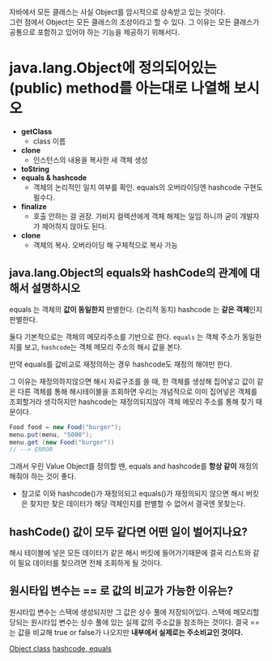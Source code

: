 자바에서 모든 클래스는 사실 Object를 암시적으로 상속받고 있는 것이다.  
그런 점에서 Object는 모든 클래스의 조상이라고 할 수 있다. 그 이유는 모든 클래스가 공통으로 포함하고 있어야 하는 기능을 제공하기 위해서다.  

# java.lang.Object에 정의되어있는 (public) method를 아는대로 나열해 보시오
 
 - **getClass**
     - class 이름
 - **clone**
     - 인스턴스의 내용을 복사한 새 객체 생성
 - **toString**
 - **equals & hashcode**
     - 객체의 논리적인 일치 여부를 확인. equals의 오버라이딩엔 hashcode 구현도 필수다.
 - **finalize**
    - 호출 안하는 걸 권장. 가비지 컬렉션에게 객체 해제는 일임 하니까 굳이 개발자가 제어하지 않아도 된다.
 - **clone**
    - 객체의 복사. 오버라이딩 해 구체적으로 복사 가능

## java.lang.Object의 equals와 hashCode의 관계에 대해서 설명하시오

equals 는 객체의 **값이 동일한지** 판별한다. (논리적 동치)
hashcode 는 **같은 객체**인지 판별한다.

둘다 기본적으로는 객체의 메모리주소를 기반으로 한다. `equals` 는 객체 주소가 동일한지를 보고, `hashcode`는 객체 메모리 주소의 해시 값을 본다.

만약 equals를 값비교로 재정의하는 경우 hashcode도 재정의 해야만 한다.

그 이유는 재정의하지않으면 해시 자료구조를 쓸 때, 한 객체를 생성해 집어넣고 값이 같은 다른 객체를 통해 해시테이블을 조회하면 우리는 개념적으로
이미 집어넣은 객체를 조회할거라 생각하지만 hashcode는 재정의되지않아 객체 메모리 주소를 통해 찾기 때문이다.

```java
Food food = new Food("burger");
menu.put(menu, "5000");
menu.get (new Food("burger")) 
// --> ERROR
```
그래서 우린 Value Object를 정의할 땐, equals and hashcode를 **항상 같이** 재정의 해줘야 하는 것이 좋다.

* 참고로 이와 hashcode()가 재정의되고 equals()가 재정의되지 않으면 해시 버킷은 찾지만 찾은 데이터가 해당 객체인지를 판별할 수 없어서 결국엔 못찾는다.

## hashCode() 값이 모두 같다면 어떤 일이 벌어지나요?

해시 테이블에 넣은 모든 데이터가 같은 해시 버킷에 들어가기때문에 결국 리스트와 같이 필요 데이터를 찾으려면 전체 조회하게 될 것이다.


## 원시타입 변수는 == 로 값의 비교가 가능한 이유는?

원시타입 변수는 스택에 생성되지만 그 값은 상수 풀에 저장되어있다.
스택에 메모리할당되는 원시타입 변수는 상수 풀에 있는 실제 값의 주소값을 참조하는 것이다.
결국 == 는 값을 비교해 true or false가 나오지만 **내부에서 실제로는 주소비교인 것이다.**




[Object class](https://opentutorials.org/module/516/6241)
[hashcode, equals](https://jisooo.tistory.com/entry/java-hashcode%EC%99%80-equals-%EB%A9%94%EC%84%9C%EB%93%9C%EB%8A%94-%EC%96%B8%EC%A0%9C-%EC%82%AC%EC%9A%A9%ED%95%98%EA%B3%A0-%EC%99%9C-%EC%82%AC%EC%9A%A9%ED%95%A0%EA%B9%8C)
